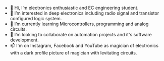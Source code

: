 - 👋 Hi, I’m electronics enthusiastic and EC engineering student.
- 👀 I’m interested in deep electronics including radio signal and transistor configured logic system.
- 🌱 I’m currently learning Microcontrollers, programming and analog circuits.
- 💞️ I’m looking to collaborate on automation projects and it's software development.
- 📫 I'm on Instagram, Facebook and YouTube as magician of electronics with a dark profile picture of magician with levitating circuits.

<!---
igMagician/igMagician is a ✨ special ✨ repository because its `README.md` (this file) appears on your GitHub profile.
You can click the Preview link to take a look at your changes.
--->

